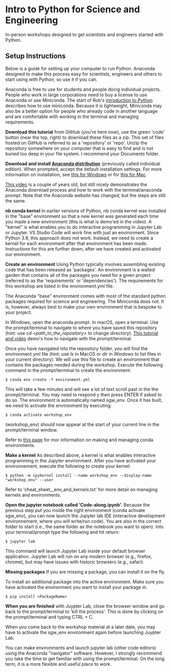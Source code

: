 # Intro to Python for Science and Engineering

In-person workshops designed to get scientists and engineers started with Python. 


## Setup Instructions

Below is a guide for setting up your computer to run Python. Anaconda designed to make this process easy for scientists, engineers and others to start using with Python, so use it if you can. 

Anaconda is free to use for students and people doing individual projects. People who work in large corporations need to buy a license to use Anaconda or use Miniconda. The start of Rob's [introduction to Python](https://www.youtube.com/watch?v=wF9ZlPOCwIc&t=193s) describes how to use miniconda. Because it is lightweight, Miniconda may also be a better option for people who already code in another language and are comfortable with working in the terminal and managing requirements.

__Download this tutorial__ from GitHub (you're here now), use the green 'code' button (near the top, right) to download these files as a zip. This set of files hosted on GitHub is referred to as a 'repository' or 'repo'. Unzip the repository somewhere on your computer that is easy to find and is not buried too deep in your file system. I recommend your Documents folder.

__Download and install [Anaconda distribution](https://www.anaconda.com/products/distribution)__ (previously called individual edition). When prompted, accept the default installation settings. For more information on installation, see [this for Windows](https://docs.anaconda.com/anaconda/install/windows/) or for [this for Mac](https://docs.anaconda.com/anaconda/install/mac-os/).

[This video](https://www.youtube.com/watch?v=FdatS_NKVrM) is a couple of years old, but still nicely demonstrates the Anaconda download process and how to work with the terminal/anaconda prompt. Note that the Anaconda website has changed, but the steps are still the same.

__nb conda kernel__ In earlier versions of Python, nb conda kernel was installed in the "base" environment so that a new kernel was generated each time you made a new environment (this is what is demo'ed in the video). A "kernel" is what enables you to do interactive programming in Jupyter Lab or Jupyter. VS Studio Code will work fine with just an environment. Since Python 3.9, this approach does not work. Instead, we need to create a kernel for each environment after that environment has been made. Instructions for this are further down, after we have created and activated our environment. 

__Create an environment__ Using Python typically involves assembling existing code that has been released as 'packages'. An environment is a walled garden that contains all of the packages you need for a given project (referred to as the 'requirements' or 'dependencies'). The requirements for this workshop are listed in the environment.yml file. 

The Anaconda "base" environment comes with most of the standard python packages required for science and engineering. The Miniconda does not. It is, however, always best to make your own environment that is bespoke to your project. 

In Windows, open the anaconda prompt. In macOS, open a terminal. Use the prompt/terminal to navigate to where you have saved this repository (hint: use _cd \<path_to_the_repository\>_ to change directory). [This tutorial and video](https://medium.com/geekculture/basic-bash-commands-c54933183c89) demo's how to navigate with the prompt/terminal.
 
Once you have navigated into the repository folder, you will find the environment.yml file (hint: use _ls_ in MacOS or _dir_ in Windows to list files in your current directory). We will use this file to create an environment that contains the packages needed during the workshop. Execute the following command in the prompt/terminal to create the environment:
 
    $ conda env create -f environment.yml
 
This will take a few minutes and will see a lot of text scroll past in the the prompt/terminal. You may need to respond y then press ENTER if asked to do so. The environment is automatically named sgw_env. Once it has built, we need to activate the environment by executing:
 
    $ conda activate workshop_env
 
\(workshop_env\) should now appear at the start of your current line in the prompt/terminal window.

Refer to [this page](https://conda.io/projects/conda/en/latest/user-guide/tasks/manage-environments.html) for mor information on making and managing conda environments.

__Make a kernel__ As described above, a kernel is what enables interactive programming in the Jupyter environment. After you have activated your environnement, execute the following to create your kernel:

    $ python -m ipykernel install --name workshop_env --display-name "workshop_env" --user

Refer to 'cheat_sheet__env_and_kernels.txt' for more detail on managing kernels and environments. 

__Open the jupyter notebook called 'Code-along.ipynb'.__ Because the previous step put you inside the right environment (conda activate sgw_env), you can now launch the Jupyter lab IDE (interactive development environnement, where you will write/run code). You are also in the correct folder to start (i.e., the same folder as the notebook you want to open). Into your terminal/prompt type the following and hit return:

    $ jupyter lab
 
This command will launch Jupyter Lab inside your default browser application. Jupyter Lab will run on any modern browser (e.g., firefox, chrome), but may have issues with historic browsers (e.g., safari).

__Missing packages__ If you are missing a package, you can install it on the fly.

To install an additional package into the active environment. Make sure you have activated the environment you want to install your package in.

    $ pip install <PackageName>

__When you are finished__ with Juypter Lab, close the browser window and go back to the prompt/terminal to 'kill the process'. This is done by clicking on the prompt/terminal and typing CTRL + C.

When you come back to the workshop material at a later date, you may have to activate the sgw_env environment again before launching Juypter Lab. 

You can make environments and launch jupyter lab (other code editors) using the Anaconda "navigator" software. However, I strongly recommend you take the time to get familiar with using the prompt/terminal. On the long term, it is a more flexible and useful place to work. 